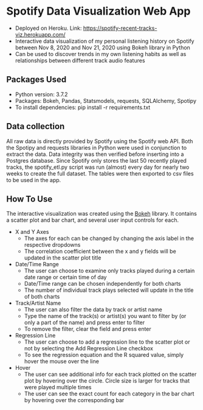 # Spotify Data Visualization Web App
* Deployed on Heroku. Link: https://spotify-recent-tracks-viz.herokuapp.com/
* Interactive data visualization of my personal listening history on Spotify between Nov 8, 2020 and Nov 21, 2020 using Bokeh library in Python
* Can be used to discover trends in my own listening habits as well as relationships between different track audio features 

## Packages Used
* Python version: 3.7.2
* Packages: Bokeh, Pandas, Statsmodels, requests, SQLAlchemy, Spotipy
* To install dependencies: pip install -r requirements.txt

## Data collection
All raw data is directly provided by Spotify using the Spotify web API. Both the Spotipy and requests libraries in Python were used in conjunction to extract the data. Data
integrity was then verified before inserting into a Postgres database. Since Spotify only stores the last 50 recently played tracks, the spotify_etl.py script was run (almost)
every day for nearly two weeks to create the full dataset. The tables were then exported to csv files to be used in the app.

## How To Use
The interactive visualization was created using the [Bokeh](https://bokeh.org/) library. It contains a scatter plot and bar chart, and several user input controls for each. 

* X and Y Axes
  * The axes for each can be changed by changing the axis label in the respective dropdowns
  * The correlation coefficient between the x and y fields will be updated in the scatter plot title
* Date/Time Range
  * The user can choose to examine only tracks played during a certain date range or certain time of day
  * Date/Time range can be chosen independently for both charts
  * The number of individual track plays selected will update in the title of both charts 
* Track/Artist Name
  * The user can also filter the data by track or artist name
  * Type the name of the track(s) or artist(s) you want to filter by (or only a part of the name) and press enter to filter
  * To remove the filter, clear the field and press enter
* Regression Line
  * The user can choose to add a regression line to the scatter plot or not by selecting the Add Regression Line checkbox
  * To see the regression equation and the R squared value, simply hover the mouse over the line
* Hover
  * The user can see additional info for each track plotted on the scatter plot by hovering over the circle. Circle size is larger for tracks that were played multiple times
  * The user can see the exact count for each category in the bar chart by hovering over the corresponding bar
  
